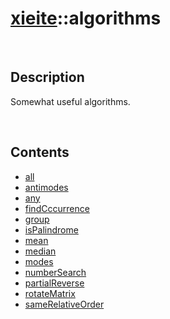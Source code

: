 # [xieite](./xieite.md)\:\:algorithms

&nbsp;

## Description
Somewhat useful algorithms.

&nbsp;

## Contents
- [all](./namespaces/algorithms/all.md)
- [antimodes](./namespaces/algorithms/antimodes.md)
- [any](./namespaces/algorithms/any.md)
- [findCccurrence](./namespaces/algorithms/find_occurrence.md)
- [group](./namespaces/algorithms/group.md)
- [isPalindrome](./namespaces/algorithms/is_palindrome.md)
- [mean](./namespaces/algorithms/mean.md)
- [median](./namespaces/algorithms/median.md)
- [modes](./namespaces/algorithms/modes.md)
- [numberSearch](./namespaces/algorithms/number_search.md)
- [partialReverse](./namespaces/algorithms/partial_reverse.md)
- [rotateMatrix](./namespaces/algorithms/rotate_matrix.md)
- [sameRelativeOrder](./namespaces/algorithms/same_relative_order.md)
